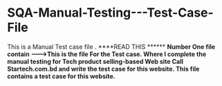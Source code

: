 # SQA-Manual-Testing---Test-Case-File
This is a Manual Test case file .
****READ THIS ******
******Number One file contain --->This is the file For the Test case. Where I complete the manual testing for Tech product selling-based Web site Call Startech.com.bd and write the test case for this website.
This file contains a test case for this website.******
